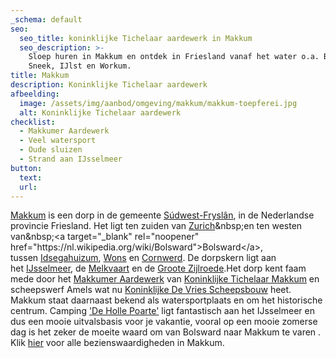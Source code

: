 ```yaml
---
_schema: default
seo:
  seo_title: koninklijke Tichelaar aardewerk in Makkum
  seo_description: >-
    Sloep huren in Makkum en ontdek in Friesland vanaf het water o.a. Bolsward,
    Sneek, IJlst en Workum.
title: Makkum
description: Koninklijke Tichelaar aardewerk
afbeelding:
  image: /assets/img/aanbod/omgeving/makkum/makkum-toepferei.jpg
  alt: Koninklijke Tichelaar aardewerk
checklist:
  - Makkumer Aardewerk
  - Veel watersport
  - Oude sluizen
  - Strand aan IJsselmeer
button:
  text:
  url:
---
```


<a target="_blank" rel="noopener" href="https://nl.wikipedia.org/wiki/Makkum_(dorp)">Makkum</a>&nbsp;is een dorp in de gemeente&nbsp;<a target="_blank" rel="noopener" href="https://nl.wikipedia.org/wiki/S%C3%BAdwest-Frysl%C3%A2n">S&uacute;dwest-Frysl&acirc;n</a>, in de Nederlandse provincie Friesland. Het ligt ten zuiden van&nbsp;[Zurich](https://nl.wikipedia.org/wiki/Zurich_&#40;Nederland&#41;)&nbsp;en ten westen van&nbsp;<a target="_blank" rel="noopener" href="https://nl.wikipedia.org/wiki/Bolsward">Bolsward</a>, tussen&nbsp;<a target="_blank" rel="noopener" href="https://nl.wikipedia.org/wiki/Idsegahuizum">Idsegahuizum</a>,&nbsp;<a target="_blank" rel="noopener" href="https://nl.wikipedia.org/wiki/Wons">Wons</a>&nbsp;en&nbsp;<a target="_blank" rel="noopener" href="https://nl.wikipedia.org/wiki/Cornwerd">Cornwerd</a>. De dorpskern ligt aan het&nbsp;<a target="_blank" rel="noopener" href="https://nl.wikipedia.org/wiki/IJsselmeer">IJsselmeer</a>, de&nbsp;<a target="_blank" rel="noopener" href="https://nl.wikipedia.org/w/index.php?title=Melkvaart&amp;action=edit&amp;redlink=1">Melkvaart</a>&nbsp;en de&nbsp;<a target="_blank" rel="noopener" href="https://nl.wikipedia.org/w/index.php?title=Groote_Zijlroede&amp;action=edit&amp;redlink=1">Groote Zijlroede</a>.Het dorp kent faam mede door het&nbsp;<a target="_blank" rel="noopener" href="https://nl.wikipedia.org/wiki/Koninklijke_Tichelaar_Makkum">Makkumer Aardewerk</a>&nbsp;van&nbsp;<a target="_blank" rel="noopener" href="https://nl.wikipedia.org/wiki/Koninklijke_Tichelaar_Makkum">Koninklijke Tichelaar Makkum</a>&nbsp;en scheepswerf Amels wat nu&nbsp;<a target="_blank" rel="noopener" href="https://nl.wikipedia.org/wiki/Koninklijke_De_Vries_Scheepsbouw">Koninklijke De Vries Scheepsbouw</a>&nbsp;heet. Makkum staat daarnaast bekend als watersportplaats en om het historische centrum. Camping <a target="_blank" rel="noopener" href="https://www.hollepoarte.nl/nl/">'De Holle Poarte'</a> ligt fantastisch aan het IJsselmeer en dus een mooie uitvalsbasis voor je vakantie, vooral op een mooie zomerse dag is het zeker de moeite waard om van Bolsward naar Makkum te varen . Klik&nbsp;<a target="_blank" rel="noopener" href="https://nl.wikipedia.org/wiki/Lijst_van_rijksmonumenten_in_Makkum">hier</a> voor alle bezienswaardigheden in Makkum.

&nbsp;
